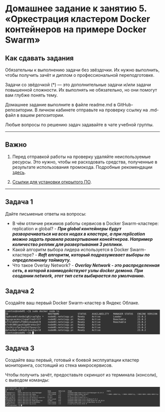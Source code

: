 
# Домашнее задание к занятию 5. «Оркестрация кластером Docker контейнеров на примере Docker Swarm»

## Как сдавать задания

Обязательны к выполнению задачи без звёздочки. Их нужно выполнить, чтобы получить зачёт и диплом о профессиональной переподготовке.

Задачи со звёдочкой (*) — это дополнительные задачи и/или задачи повышенной сложности. Их выполнять не обязательно, но они помогут вам глубже понять тему.

Домашнее задание выполните в файле readme.md в GitHub-репозитории. В личном кабинете отправьте на проверку ссылку на .md-файл в вашем репозитории.

Любые вопросы по решению задач задавайте в чате учебной группы.

---


## Важно

1. Перед отправкой работы на проверку удаляйте неиспользуемые ресурсы.
Это нужно, чтобы не расходовать средства, полученные в результате использования промокода.
Подробные рекомендации [здесь](https://github.com/netology-code/virt-homeworks/blob/virt-11/r/README.md).

2. [Ссылки для установки открытого ПО](https://github.com/netology-code/devops-materials/blob/master/README.md).

---

## Задача 1

Дайте письменые ответы на вопросы:

- В чём отличие режимов работы сервисов в Docker Swarm-кластере: replication и global? - **_При global контейнеры будут разворачиваться на всех нодах в кластере, а при replication можно задать правила развертывания конейтнеров. Например количество реплик для развертывания 3 реплики._**
- Какой алгоритм выбора лидера используется в Docker Swarm-кластере? - **_Raft алгоритм, который подразумевает выборы по определенному таймауту._**
- Что такое Overlay Network? - **_Overlay Network - это распределенная сеть, в которой взаимодействуют узлы docker демона. При создании network, этот тип сети выбирается по умолчанию._**

## Задача 2

Создайте ваш первый Docker Swarm-кластер в Яндекс Облаке.

![Screenshot](https://github.com/Wollfik/Myrepoz/blob/main/12121212.png)

## Задача 3

Создайте ваш первый, готовый к боевой эксплуатации кластер мониторинга, состоящий из стека микросервисов.

Чтобы получить зачёт, предоставьте скриншот из терминала (консоли), с выводом команды:

![Screenshot](https://github.com/Wollfik/Myrepoz/blob/main/44444.png)
